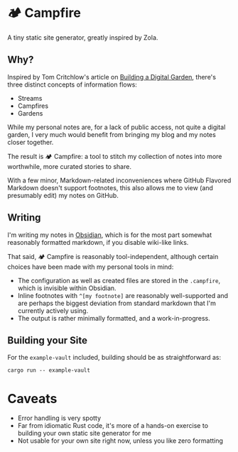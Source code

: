 # 🏕️ Campfire

A tiny static site generator, greatly inspired by Zola.

## Why?

Inspired by Tom Critchlow's article on [Building a Digital Garden](https://tomcritchlow.com/2019/02/17/building-digital-garden/), there's three distinct concepts of information flows:
- Streams
- Campfires
- Gardens

While my personal notes are, for a lack of public access, not quite a digital garden, I very much would benefit from bringing my blog and my notes closer together.

The result is 🏕 Campfire: a tool to stitch my collection of notes into more worthwhile, more curated stories to share.

With a few minor, Markdown-related inconveniences where GitHub Flavored Markdown doesn't support footnotes, this also allows me to view (and presumably edit) my notes on GitHub.

## Writing
I'm writing my notes in [Obsidian](https://obsidian.md/), which is for the most part somewhat reasonably formatted markdown, if you disable wiki-like links.

That said, 🏕 Campfire is reasonably tool-independent, although certain choices have been made with my personal tools in mind:

- The configuration as well as created files are stored in the `.campfire`, which is invisible within Obsidian.
- Inline footnotes with `^[my footnote]` are reasonably well-supported and are perhaps the biggest deviation from standard markdown that I'm currently actively using.
- The output is rather minimally formatted, and a work-in-progress.

## Building your Site
For the `example-vault` included, building should be as straightforward as:

```shell
cargo run -- example-vault
```

# Caveats

- Error handling is very spotty
- Far from idiomatic Rust code, it's more of a hands-on exercise to building your own static site generator for me
- Not usable for your own site right now, unless you like zero formatting
